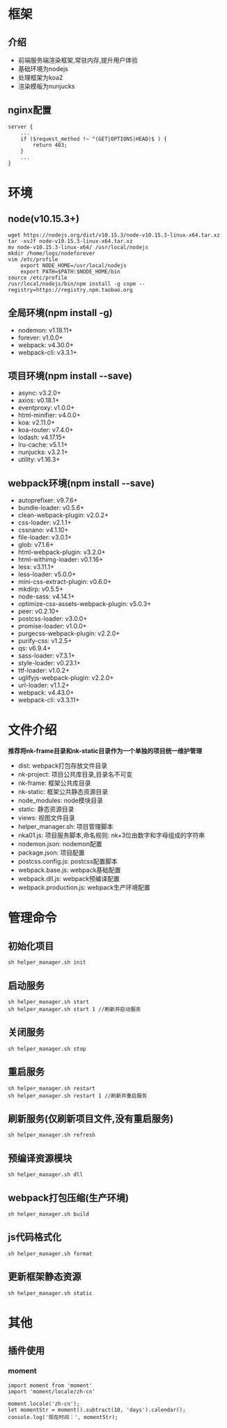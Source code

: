 # 框架
## 介绍
- 前端服务端渲染框架,常驻内存,提升用户体验
- 基础环境为nodejs
- 处理框架为koa2
- 渲染模板为nunjucks
## nginx配置
    server {
        ...
        if ($request_method !~ ^(GET|OPTIONS|HEAD)$ ) {
            return 403;
        }
        ...
    }

# 环境
## node(v10.15.3+)
    wget https://nodejs.org/dist/v10.15.3/node-v10.15.3-linux-x64.tar.xz
    tar -xvJf node-v10.15.3-linux-x64.tar.xz
    mv node-v10.15.3-linux-x64/ /usr/local/nodejs
    mkdir /home/logs/nodeforever
    vim /etc/profile
        export NODE_HOME=/usr/local/nodejs
        export PATH=$PATH:$NODE_HOME/bin
    source /etc/profile
    /usr/local/nodejs/bin/npm install -g cnpm --registry=https://registry.npm.taobao.org
## 全局环境(npm install -g)
- nodemon: v1.18.11+
- forever: v1.0.0+
- webpack: v4.30.0+
- webpack-cli: v3.3.1+
## 项目环境(npm install --save)
- async: v3.2.0+
- axios: v0.18.1+
- eventproxy: v1.0.0+
- html-minifier: v4.0.0+
- koa: v2.11.0+
- koa-router: v7.4.0+
- lodash: v4.17.15+
- lru-cache: v5.1.1+
- nunjucks: v3.2.1+
- utility: v1.16.3+
## webpack环境(npm install --save)
- autoprefixer: v9.7.6+
- bundle-loader: v0.5.6+
- clean-webpack-plugin: v2.0.2+
- css-loader: v2.1.1+
- cssnano: v4.1.10+
- file-loader: v3.0.1+
- glob: v7.1.6+
- html-webpack-plugin: v3.2.0+
- html-withimg-loader: v0.1.16+
- less: v3.11.1+
- less-loader: v5.0.0+
- mini-css-extract-plugin: v0.6.0+
- mkdirp: v0.5.5+
- node-sass: v4.14.1+
- optimize-css-assets-webpack-plugin: v5.0.3+
- peer: v0.2.10+
- postcss-loader: v3.0.0+
- promise-loader: v1.0.0+
- purgecss-webpack-plugin: v2.2.0+
- purify-css: v1.2.5+
- qs: v6.9.4+
- sass-loader: v7.3.1+
- style-loader: v0.23.1+
- ttf-loader: v1.0.2+
- uglifyjs-webpack-plugin: v2.2.0+
- url-loader: v1.1.2+
- webpack: v4.43.0+
- webpack-cli: v3.3.11+

# 文件介绍
**推荐将nk-frame目录和nk-static目录作为一个单独的项目统一维护管理**

- dist: webpack打包存放文件目录
- nk-project: 项目公共库目录,目录名不可变
- nk-frame: 框架公共库目录
- nk-static: 框架公共静态资源目录
- node_modules: node模块目录
- static: 静态资源目录
- views: 视图文件目录
- helper_manager.sh: 项目管理脚本
- nka01.js: 项目服务脚本,命名规则: nk+3位由数字和字母组成的字符串
- nodemon.json: nodemon配置
- package.json: 项目配置
- postcss.config.js: postcss配置脚本
- webpack.base.js: webpack基础配置
- webpack.dll.js: webpack预编译配置
- webpack.production.js: webpack生产环境配置

# 管理命令
## 初始化项目
    sh helper_manager.sh init
## 启动服务
    sh helper_manager.sh start
    sh helper_manager.sh start 1 //刷新并启动服务
## 关闭服务
    sh helper_manager.sh stop
## 重启服务
    sh helper_manager.sh restart
    sh helper_manager.sh restart 1 //刷新并重启服务
## 刷新服务(仅刷新项目文件,没有重启服务)
    sh helper_manager.sh refresh
## 预编译资源模块
    sh helper_manager.sh dll
## webpack打包压缩(生产环境)
    sh helper_manager.sh build
## js代码格式化
    sh helper_manager.sh format
## 更新框架静态资源
    sh helper_manager.sh static

# 其他
## 插件使用
### moment

    import moment from 'moment'
    import 'moment/locale/zh-cn'
    
    moment.locale('zh-cn');
    let momentStr = moment().subtract(10, 'days').calendar();
    console.log('现在时间：', momentStr);
